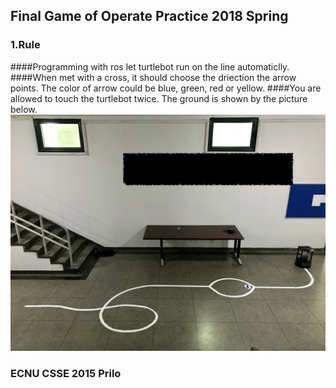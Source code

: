## Final Game of Operate Practice 2018 Spring
### 1.Rule
####Programming with ros let turtlebot run on the line automaticlly. 
####When met with a cross, it should choose the driection the arrow points. The color of arrow could be blue, green, red or yellow.
####You are allowed to touch the turtlebot twice.
The ground is shown by the picture below.
![](Environment.JPG)












### ECNU CSSE 2015 Prilo
